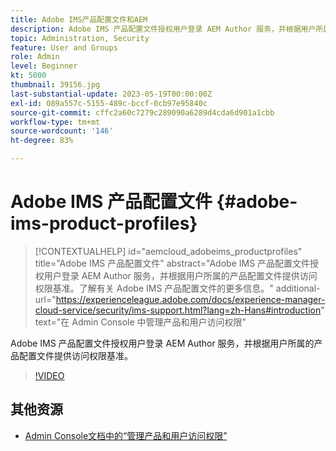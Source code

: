```yaml
---
title: Adobe IMS产品配置文件和AEM
description: Adobe IMS 产品配置文件授权用户登录 AEM Author 服务，并根据用户所属的产品配置文件提供访问权限基准。
topic: Administration, Security
feature: User and Groups
role: Admin
level: Beginner
kt: 5000
thumbnail: 39156.jpg
last-substantial-update: 2023-05-19T00:00:00Z
exl-id: 089a557c-5155-489c-bccf-0cb97e95840c
source-git-commit: cffc2a60c7279c289090a6289d4cda6d901a1cbb
workflow-type: tm+mt
source-wordcount: '146'
ht-degree: 83%

---
```


# Adobe IMS 产品配置文件 {#adobe-ims-product-profiles}

>[!CONTEXTUALHELP]
>id="aemcloud_adobeims_productprofiles"
>title="Adobe IMS 产品配置文件"
>abstract="Adobe IMS 产品配置文件授权用户登录 AEM Author 服务，并根据用户所属的产品配置文件提供访问权限基准。了解有关 Adobe IMS 产品配置文件的更多信息。"
>additional-url="https://experienceleague.adobe.com/docs/experience-manager-cloud-service/security/ims-support.html?lang=zh-Hans#introduction" text="在 Admin Console 中管理产品和用户访问权限"

Adobe IMS 产品配置文件授权用户登录 AEM Author 服务，并根据用户所属的产品配置文件提供访问权限基准。

>[!VIDEO](https://video.tv.adobe.com/v/39156?quality=12&learn=on)

## 其他资源

+ [Admin Console文档中的“管理产品和用户访问权限”](https://experienceleague.adobe.com/docs/experience-manager-cloud-service/security/ims-support.html#managing-products-and-user-access-in-admin-console)
